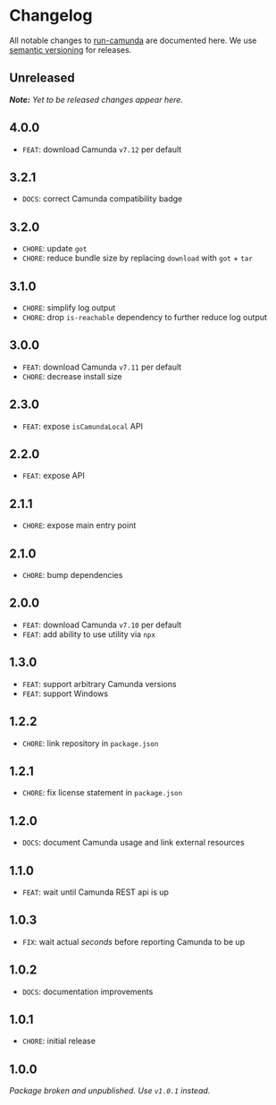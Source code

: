 # Changelog

All notable changes to [run-camunda](https://github.com/nikku/run-camunda) are documented here. We use [semantic versioning](http://semver.org/) for releases.

## Unreleased

___Note:__ Yet to be released changes appear here._

## 4.0.0

* `FEAT`: download Camunda `v7.12` per default

## 3.2.1

* `DOCS`: correct Camunda compatibility badge

## 3.2.0

* `CHORE`: update `got`
* `CHORE`: reduce bundle size by replacing `download` with `got` + `tar`

## 3.1.0

* `CHORE`: simplify log output
* `CHORE`: drop `is-reachable` dependency to further reduce log output

## 3.0.0

* `FEAT`: download Camunda `v7.11` per default
* `CHORE`: decrease install size

## 2.3.0

* `FEAT`: expose `isCamundaLocal` API

## 2.2.0

* `FEAT`: expose API

## 2.1.1

* `CHORE`: expose main entry point

## 2.1.0

* `CHORE`: bump dependencies

## 2.0.0

* `FEAT`: download Camunda `v7.10` per default
* `FEAT`: add ability to use utility via `npx`

## 1.3.0

* `FEAT`: support arbitrary Camunda versions
* `FEAT`: support Windows

## 1.2.2

* `CHORE`: link repository in `package.json`

## 1.2.1

* `CHORE`: fix license statement in `package.json`

## 1.2.0

* `DOCS`: document Camunda usage and link external resources

## 1.1.0

* `FEAT`: wait until Camunda REST api is up

## 1.0.3

* `FIX`: wait actual _seconds_ before reporting Camunda to be up

## 1.0.2

* `DOCS`: documentation improvements

## 1.0.1

* `CHORE`: initial release

## 1.0.0

_Package broken and unpublished. Use `v1.0.1` instead._